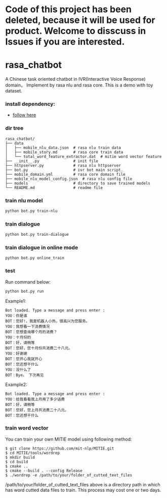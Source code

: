 # Code of this project has been deleted, because it will be used for product. Welcome to disscuss in Issues if you are interested.

# rasa_chatbot
A Chinese task oriented chatbot in  IVR(Interactive Voice Response) domain， Implement by rasa nlu and rasa core. This is a demo with toy dataset.

### install dependency:
- [follow here](https://github.com/zqhZY/rasa_chatbot/blob/master/INSTALL.md)

### dir tree
```
rasa_chatbot/
├── data
│   ├── mobile_nlu_data.json  # rasa nlu train data
│   ├── mobile_story.md       # rasa core train data
│   └── total_word_feature_extractor.dat  # mitie word vector feature
├── __init__.py               # init file
├── httpserver.py             # rasa nlu httpserver
├── bot.py                    # ivr bot main script.
├── mobile_domain.yml         # rasa core domain file
├── mobile_nlu_model_config.json  # rasa nlu config file
├── models                    # directory to save trained models
└── README.md                 # readme file

```

### train nlu model
```bash
python bot.py train-nlu
```

### train dialogue
```bash
python bot.py train-dialogue
```
### train dialogue in online mode
```
python bot.py online_train
```

### test
Run command below:
```bash
python bot.py run
```
Example1:
```
Bot loaded. Type a message and press enter : 
YOU：你是谁
BOT：您好!，我是机器人小热，很高兴为您服务。
YOU：我想看一下消费情况
BOT：您想查询哪个月的消费？
YOU：十月份的
BOT：好，请稍等
BOT：您好，您十月份共消费二十八元。
YOU：好谢谢
BOT：您开心我就开心
BOT：您还想干什么
YOU：没什么了
BOT：Bye， 下次再见

```
Example2:
```
Bot loaded. Type a message and press enter : 
YOU：给我看看我上月用了多少话费
BOT：好，请稍等
BOT：您好，您上月共消费二十八元。
BOT：您还想干什么

```

### train word vector

You can train your own MITIE model using following method:
```
$ git clone https://github.com/mit-nlp/MITIE.git
$ cd MITIE/tools/wordrep
$ mkdir build
$ cd build
$ cmake ..
$ cmake --build . --config Release
$ ./wordrep -e /path/to/your/folder_of_cutted_text_files
```
/path/to/your/folder_of_cutted_text_files above is a directory path in which has word cutted data files to train. This process may cost one or two days.
